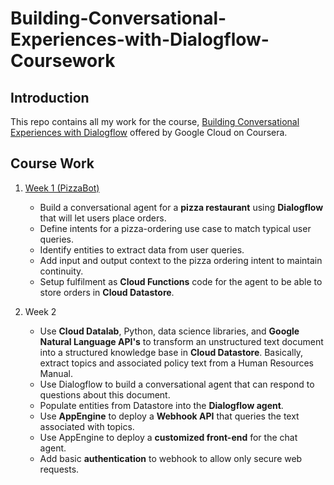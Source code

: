 # Building-Conversational-Experiences-with-Dialogflow-Coursework


## Introduction
This repo contains all my work for the course, [Building Conversational Experiences with Dialogflow](https://www.coursera.org/learn/conversational-experiences-dialogflow?skipBrowseRedirect=true) offered by Google Cloud on Coursera.


## Course Work

1. [Week 1 (PizzaBot)](https://github.com/urvi367/Building-Conversational-Experiences-with-Dialogflow-CourseWork/blob/master/PizzaBot.zip)
    - Build a conversational agent for a **pizza restaurant** using **Dialogflow** that will let users place orders.
    - Define intents for a pizza-ordering use case to match typical user queries.
    - Identify entities to extract data from user queries.
    - Add input and output context to the pizza ordering intent to maintain continuity.
    - Setup fulfilment as **Cloud Functions** code for the agent to be able to store orders in **Cloud Datastore**.
    
2. Week 2
    - Use **Cloud Datalab**, Python, data science libraries, and **Google Natural Language API's** to transform an unstructured text document into a structured knowledge base in **Cloud Datastore**. Basically, extract topics and associated policy text from a Human Resources Manual.
    - Use Dialogflow to build a conversational agent that can respond to questions about this document.
    - Populate entities from Datastore into the **Dialogflow agent**.
    - Use **AppEngine** to deploy a **Webhook API** that queries the text associated with topics.
    - Use AppEngine to deploy a **customized front-end** for the chat agent.
    - Add basic **authentication** to webhook to allow only secure web requests.
  
